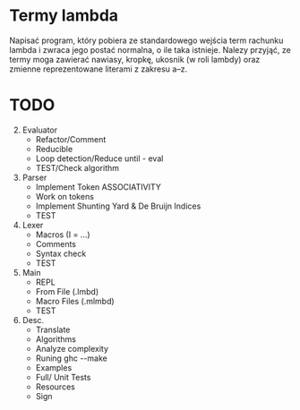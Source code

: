 # Termy lambda 
Napisać program, który pobiera ze standardowego wejścia term rachunku lambda i zwraca jego postać normalna, o ile taka istnieje. Nalezy przyjąć, ze termy moga zawierać nawiasy, kropkę, ukosnik (w roli lambdy) oraz zmienne reprezentowane literami z zakresu a–z.

# TODO
2. Evaluator
    - Refactor/Comment
    - Reducible
    - Loop detection/Reduce until - eval
    - TEST/Check algorithm
3. Parser
    - Implement Token ASSOCIATIVITY
    - Work on tokens
    - Implement Shunting Yard & De Bruijn Indices
    - TEST
4. Lexer
    - Macros (I = ...)
    - Comments
    - Syntax check
    - TEST
5. Main
    - REPL
    - From File (.lmbd)
    - Macro Files (.mlmbd)
    - TEST
6. Desc.
    - Translate
    - Algorithms
    - Analyze complexity
    - Runing ghc --make
    - Examples
    - Full/ Unit Tests
    - Resources
    - Sign

